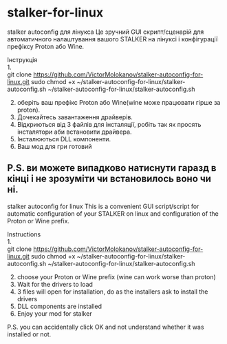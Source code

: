 # stalker-for-linux
stalker autoconfig для лінукса
Це зручний GUI скрипт/сценарій для автоматичного налаштування вашого STALKER на лінуксі і конфігурації префіксу Proton або Wine.
  
Інструкція            
1.        
git clone https://github.com/VictorMolokanov/stalker-autoconfig-for-linux.git
sudo chmod +x  ~/stalker-autoconfig-for-linux/stalker-autoconfig.sh
~/stalker-autoconfig-for-linux/stalker-autoconfig.sh 

2. оберіть ваш префікс Proton або Wine(wine може працювати гірше за proton).                       
3. Дочекайтесь завантаження драйверів.  
4. Відкриються від 3 файлів для інсталяції, робіть так як просять інсталятори аби встановити драйвера.  
5. Інсталюються DLL компоненти.    
6. Ваш мод для гри готовий

P.S. ви можете випадково натиснути гаразд в кінці і не зрозуміти чи встановилось воно чи ні.
------------------------------------------------------------------------------------------------------
stalker autoconfig for linux
This is a convenient GUI script/script for automatic configuration of your STALKER on linux and configuration of the Proton or Wine prefix.  
  
Instructions         
1.         
git clone https://github.com/VictorMolokanov/stalker-autoconfig-for-linux.git
sudo chmod +x  ~/stalker-autoconfig-for-linux/stalker-autoconfig.sh
~/stalker-autoconfig-for-linux/stalker-autoconfig.sh 

2. choose your Proton or Wine prefix (wine can work worse than proton)  
3. Wait for the drivers to load  
4. 3 files will open for installation, do as the installers ask to install the drivers  
5. DLL components are installed  
6. Enjoy your mod for stalker 
  
P.S.  you can accidentally click OK and not understand whether it was installed or not.  
